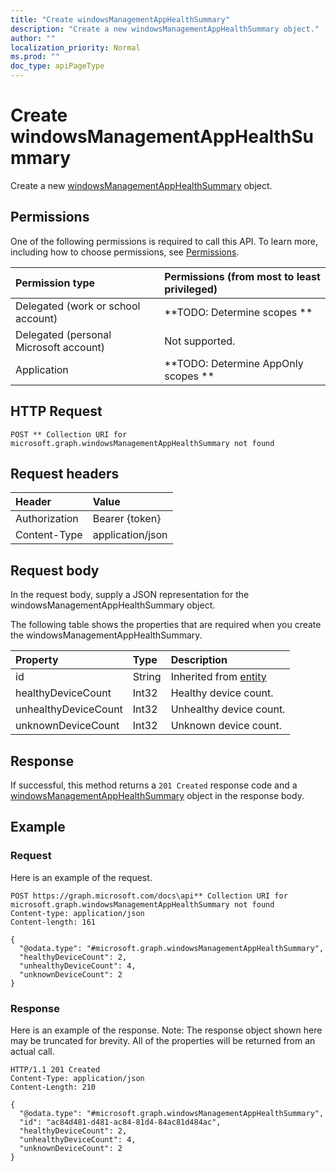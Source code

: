 ```yaml
---
title: "Create windowsManagementAppHealthSummary"
description: "Create a new windowsManagementAppHealthSummary object."
author: ""
localization_priority: Normal
ms.prod: ""
doc_type: apiPageType
---
```


# Create windowsManagementAppHealthSummary

Create a new [windowsManagementAppHealthSummary](../resources/windowsmanagementapphealthsummary.md) object.

## Permissions
One of the following permissions is required to call this API. To learn more, including how to choose permissions, see [Permissions](/concepts/permissions-reference.md).

|Permission type|Permissions (from most to least privileged)|
|:---|:---|
|Delegated (work or school account)|**TODO: Determine scopes **|
|Delegated (personal Microsoft account)|Not supported.|
|Application|**TODO: Determine AppOnly scopes **|

## HTTP Request
<!-- {
  "blockType": "ignored"
}
-->
``` http
POST ** Collection URI for microsoft.graph.windowsManagementAppHealthSummary not found
```

## Request headers
|Header|Value|
|:---|:---|
|Authorization|Bearer {token}|
|Content-Type|application/json|

## Request body
In the request body, supply a JSON representation for the windowsManagementAppHealthSummary object.

The following table shows the properties that are required when you create the windowsManagementAppHealthSummary.

|Property|Type|Description|
|:---|:---|:---|
|id|String| Inherited from [entity](../resources/entity.md)|
|healthyDeviceCount|Int32|Healthy device count.|
|unhealthyDeviceCount|Int32|Unhealthy device count.|
|unknownDeviceCount|Int32|Unknown device count.|



## Response
If successful, this method returns a `201 Created` response code and a [windowsManagementAppHealthSummary](../resources/windowsmanagementapphealthsummary.md) object in the response body.

## Example

### Request
Here is an example of the request.
<!-- {
  "blockType": "request",
  "name": "create_windowsmanagementapphealthsummary_from_"
}
-->
``` http
POST https://graph.microsoft.com/docs\api** Collection URI for microsoft.graph.windowsManagementAppHealthSummary not found
Content-type: application/json
Content-length: 161

{
  "@odata.type": "#microsoft.graph.windowsManagementAppHealthSummary",
  "healthyDeviceCount": 2,
  "unhealthyDeviceCount": 4,
  "unknownDeviceCount": 2
}
```

### Response
Here is an example of the response. Note: The response object shown here may be truncated for brevity. All of the properties will be returned from an actual call.
<!-- {
  "blockType": "response",
  "truncated": true,
  "@odata.type": "microsoft.graph.windowsmanagementapphealthsummary"
}
-->
``` http
HTTP/1.1 201 Created
Content-Type: application/json
Content-Length: 210

{
  "@odata.type": "#microsoft.graph.windowsManagementAppHealthSummary",
  "id": "ac84d481-d481-ac84-81d4-84ac81d484ac",
  "healthyDeviceCount": 2,
  "unhealthyDeviceCount": 4,
  "unknownDeviceCount": 2
}
```

